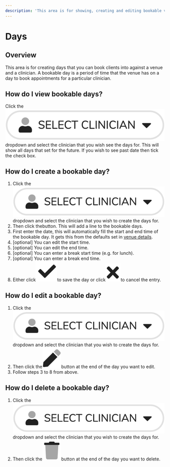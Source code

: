 ```yaml
---
description: 'This area is for showing, creating and editing bookable venue days.'
---
```


# Days

## Overview

This area is for creating days that you can book clients into against a venue and a clinician. A bookable day is a period of time that the venue has on a day to book appointments for a particular clinician.

## How do I view bookable days?

Click the![](../../.gitbook/assets/docs_selectclinician01.png)dropdown and select the clinician that you wish see the days for. This will show all days that set for the future. If you wish to see past date then tick the check box.

## How do I create a bookable day?

1. Click the![](../../.gitbook/assets/docs_selectclinician01.png)dropdown and select the clinician that you wish to create the days for.
2. Then click thebutton. This will add a line to the bookable days.
3. First enter the date, this will automatically fill the start and end time of the bookable day. It gets this from the defaults set in [venue details](add-edit.md).
4. \[optional\] You can edit the start time.
5. \[optional\] You can edit the end time.
6. \[optional\] You can enter a break start time \(e.g. for lunch\).
7. \[optional\] You can enter a break end time.
8. Either click![](../../.gitbook/assets/docs_tick.png)to save the day or click![](../../.gitbook/assets/docs_cancel.png)to cancel the entry.

## How do I edit a bookable day?

1. Click the![](../../.gitbook/assets/docs_selectclinician01.png)dropdown and select the clinician that you wish to create the days for.
2. Then click the![](../../.gitbook/assets/docs_edit02.png)button at the end of the day you want to edit.
3. Follow steps 3 to 8 from above.

## How do I delete a bookable day?

1. Click the![](../../.gitbook/assets/docs_selectclinician01.png)dropdown and select the clinician that you wish to create the days for.
2. Then click the![](../../.gitbook/assets/docs_delete01.png)button at the end of the day you want to delete.

